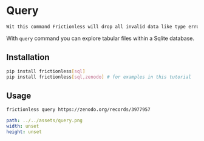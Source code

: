 # Query

```markdown remark type=info
Wit this command Frictionless will drop all invalid data like type errors in cells. Use `validate` if needed.
```

With `query` command you can explore tabular files within a Sqlite database.

## Installation

```bash tabs=CLI
pip install frictionless[sql]
pip install frictionless[sql,zenodo] # for examples in this tutorial
```

## Usage

```bash
frictionless query https://zenodo.org/records/3977957
```

```yaml image
path: ../../assets/query.png
width: unset
height: unset
```
